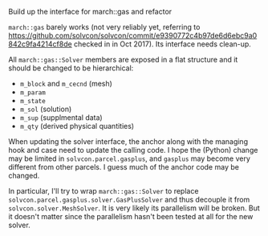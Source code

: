 Build up the interface for march::gas and refactor

`march::gas` barely works (not very reliably yet, referring to https://github.com/solvcon/solvcon/commit/e9390772c4b97de6d6ebc9a0842c9fa4214cf8de checked in in Oct 2017).  Its interface needs clean-up.

All `march::gas::Solver` members are exposed in a flat structure and it should be changed to be hierarchical:

* `m_block` and `m_cecnd` (mesh)
* `m_param`
* `m_state`
* `m_sol` (solution)
* `m_sup` (supplmental data)
* `m_qty` (derived physical quantities)

When updating the solver interface, the anchor along with the managing hook and case need to update the calling code.  I hope the (Python) change may be limited in `solvcon.parcel.gasplus`, and `gasplus` may become very different from other parcels.  I guess much of the anchor code may be changed.

In particular, I'll try to wrap `march::gas::Solver` to replace `solvcon.parcel.gasplus.solver.GasPlusSolver` and thus decouple it from `solvcon.solver.MeshSolver`.  It is very likely its parallelism will be broken.  But it doesn't matter since the parallelism hasn't been tested at all for the new solver.